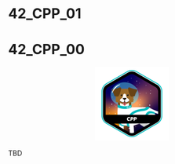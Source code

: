 # 42_CPP_01

# 42_CPP_00

<p align="center">
    <img src="https://github.com/alx-sch/42_CPP_00/blob/main/.assets/cpp_badge.png" alt="cpp_badge.png" />
</p>

TBD
